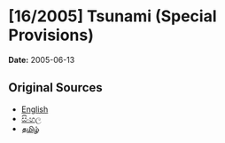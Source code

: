 # [16/2005] Tsunami (Special Provisions)

**Date:** 2005-06-13

## Original Sources

- [English](https://documents.gov.lk/view/acts/2005/6/16-2005_E.pdf)
- [සිංහල](https://documents.gov.lk/view/acts/2005/6/16-2005_S.pdf)
- [தமிழ்](https://documents.gov.lk/view/acts/2005/6/16-2005_T.pdf)
